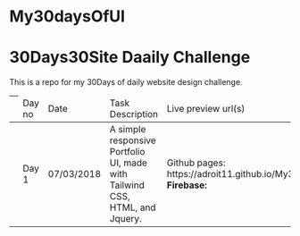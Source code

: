 # My30daysOfUI
<h1>30Days30Site Daaily Challenge</h1>
This is a repo for my 30Days of daily website design challenge.

<table>
	<thead>
		<th>
			<td>
				Day no
			</td>
			<td>
				Date
			</td>
			<td>Task Description</td>
			<td>Live preview url(s)</td>
		</th>
	</thead>
	<tbody>
		<tr>
			<td></td>
			<td>Day 1</td>
			<td>
				07/03/2018
			</td>
			<td>
				A simple responsive Portfolio UI, made with Tailwind CSS, HTML, and Jquery.
			</td>
			<td>
				<stong>Github pages: </strong>https://adroit11.github.io/My30daysOfUI/ </br>
				<strong>Firebase: </strong>	
			</td>
		</tr>
	</tbody>
</table>
